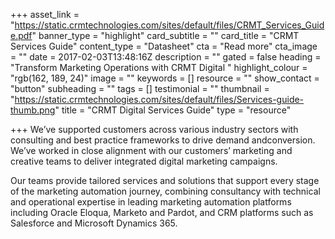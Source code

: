 +++
asset_link = "https://static.crmtechnologies.com/sites/default/files/CRMT_Services_Guide.pdf"
banner_type = "highlight"
card_subtitle = ""
card_title = "CRMT Services Guide"
content_type = "Datasheet"
cta = "Read more"
cta_image = ""
date = 2017-02-03T13:48:16Z
description = ""
gated = false
heading = "Transform Marketing Operations with CRMT Digital "
highlight_colour = "rgb(162, 189, 24)"
image = ""
keywords = []
resource = ""
show_contact = "button"
subheading = ""
tags = []
testimonial = ""
thumbnail = "https://static.crmtechnologies.com/sites/default/files/Services-guide-thumb.png"
title = "CRMT Digital Services Guide"
type = "resource"

+++
We’ve supported customers across various industry sectors with consulting and best practice frameworks to drive demand andconversion. We’ve worked in close alignment with our customers’ marketing and creative teams to deliver integrated digital marketing campaigns.

Our teams provide tailored services and solutions that support every stage of the marketing automation journey, combining consultancy with technical and operational expertise in leading marketing automation platforms including Oracle Eloqua, Marketo and Pardot, and CRM platforms such as Salesforce and Microsoft Dynamics 365.